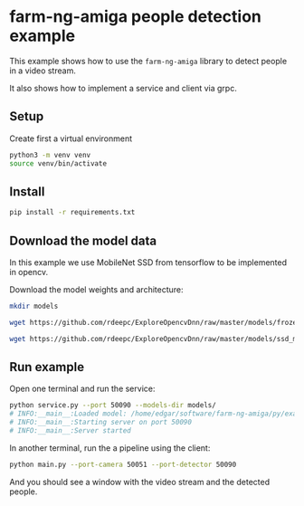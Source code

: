 # farm-ng-amiga people detection example

This example shows how to use the `farm-ng-amiga` library to detect people in a video stream.

It also shows how to implement a service and client via grpc.

## Setup

Create first a virtual environment

```bash
python3 -m venv venv
source venv/bin/activate
```

## Install

```bash
pip install -r requirements.txt
```

## Download the model data

In this example we use MobileNet SSD from tensorflow to be implemented in opencv.

Download the model weights and architecture:

```bash
mkdir models
```

```bash
wget https://github.com/rdeepc/ExploreOpencvDnn/raw/master/models/frozen_inference_graph.pb -O models/frozen_inference_graph.pb
```

```bash
wget https://github.com/rdeepc/ExploreOpencvDnn/raw/master/models/ssd_mobilenet_v2_coco_2018_03_29.pbtxt -O models/ssd_mobilenet_v2_coco_2018_03_29.pbtxt
```

## Run example

Open one terminal and run the service:

```bash
python service.py --port 50090 --models-dir models/
# INFO:__main__:Loaded model: /home/edgar/software/farm-ng-amiga/py/examples/people_detection/models
# INFO:__main__:Starting server on port 50090
# INFO:__main__:Server started
```

In another terminal, run the a pipeline using the client:

```bash
python main.py --port-camera 50051 --port-detector 50090
```

And you should see a window with the video stream and the detected people.
